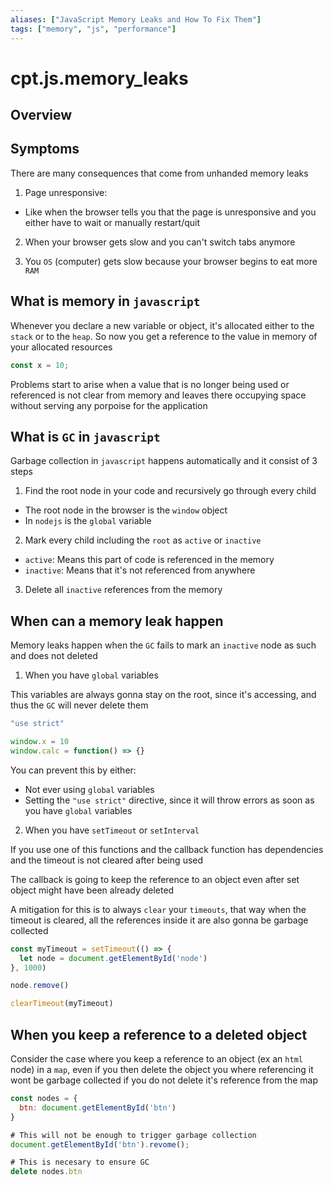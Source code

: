 ```yaml
---
aliases: ["JavaScript Memory Leaks and How To Fix Them"]
tags: ["memory", "js", "performance"]
---
```


# cpt.js.memory_leaks

## Overview

## Symptoms

There are many consequences that come from unhanded memory leaks

1. Page unresponsive: 
  - Like when the browser tells you that the page is unresponsive
    and you either have to wait or manually restart/quit

2. When your browser gets slow and you can't switch tabs anymore

3. You `OS` (computer) gets slow because your browser begins to eat more `RAM`

## What is memory in `javascript`

Whenever you declare a new variable or object, it's allocated either to the
`stack` or to the `heap`. So now you get a reference to the value in memory
of your allocated resources

```js
const x = 10;
```

Problems start to arise when a value that is no longer being used or referenced
is not clear from memory and leaves there occupying space without serving any
porpoise for the application

## What is `GC` in `javascript`

Garbage collection in `javascript` happens automatically and it consist
of 3 steps

1. Find the root node in your code and recursively go through every child
  - The root node in the browser is the `window` object
  - In `nodejs` is the `global` variable

2. Mark every child including the `root` as `active` or `inactive`
  - `active`: Means this part of code is referenced in the memory
  - `inactive`: Means that it's not referenced from anywhere

3. Delete all `inactive` references from the memory

## When can a memory leak happen

Memory leaks happen when the `GC` fails to mark an `inactive` node as such
and does not deleted

1. When you have `global` variables

This variables are always gonna stay on the root, since it's accessing, and thus
the `GC` will never delete them

```js
"use strict"

window.x = 10
window.calc = function() => {}
```

You can prevent this by either:
  - Not ever using `global` variables
  - Setting the `"use strict"` directive, since it will throw errors as soon
    as you have `global` variables

2. When you have `setTimeout` or `setInterval`

If you use one of this functions and the callback function has dependencies
and the timeout is not cleared after being used

The callback is going to keep the reference to an object even after set object
might have been already deleted

A mitigation for this is to always `clear` your `timeouts`, that way when the
timeout is cleared, all the references inside it are also gonna be garbage
collected

```js
const myTimeout = setTimeout(() => {
  let node = document.getElementById('node')
}, 1000)

node.remove()

clearTimeout(myTimeout)
```

## When you keep a reference to a deleted object

Consider the case where you keep a reference to an object (ex an `html` node) 
in a `map`, even if you then delete the object you where referencing it wont
be garbage collected if you do not delete it's reference from the map

```js
const nodes = {
  btn: document.getElementById('btn')
}

# This will not be enough to trigger garbage collection
document.getElementById('btn').revome();

# This is necesary to ensure GC
delete nodes.btn
```
